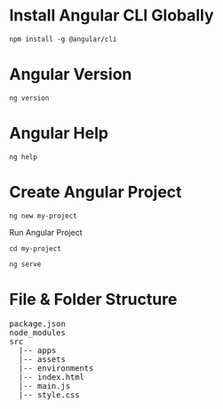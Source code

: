 # Install Angular CLI Globally
```shell
npm install -g @angular/cli
```
# Angular Version
```shell
ng version
```
# Angular Help
```shell
ng help
```
# Create Angular Project
```shell
ng new my-project
```
Run Angular Project
```shell
cd my-project
```
```shell
ng serve
```
# File & Folder Structure

<pre>
package.json
node_modules
src 
  |-- apps
  |-- assets
  |-- environments
  |-- index.html
  |-- main.js
  |-- style.css
</pre>
```shell

```
